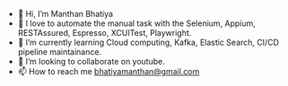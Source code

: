 - 👋 Hi, I’m Manthan Bhatiya
- 👀 I love to automate the manual task with the Selenium, Appium, RESTAssured, Espresso, XCUITest, Playwright. 
- 🌱 I’m currently learning Cloud computing, Kafka, Elastic Search, CI/CD pipeline maintainance.
- 💞️ I’m looking to collaborate on youtube.
- 📫 How to reach me bhatiyamanthan@gmail.com

<!---
manthan39/manthan39 is a ✨ special ✨ repository because its `README.md` (this file) appears on your GitHub profile.
You can click the Preview link to take a look at your changes.
--->
